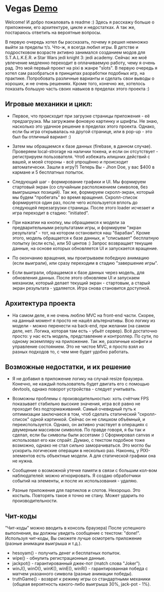 # Vegas [Demo](https://zokhancomeback.github.io/vegas/)

Welcome! И добро пожаловать в readme :) Здесь я расскажу больше о приложении, его архитектуре, цикле и недостатках. А так же, постараюсь ответить на вероятные вопросы.

В первую очередь хотел бы рассказать, почему я решил немножко выйти за пределы т/з. Что-ж, я всегда любил игры. В детстве и подростковом возрасте активно занимался созданием модов для S.T.A.L.K.E.R. и Star Wars jedi knight 3: jedi academy. Сейчас же моё увлечение медленно переходит в оплачиваемую работу, чему я очень рад. 
Это мой первый проект на pixi в жанре "slots". В первую очередь я хотел сам разобраться в принципах разработки подобных игр, на практике. Попробовать различные варианты и сделать свои выводы о хороших, и не очень решениях.
Кроме того, конечно же, хотелось показать большую часть своих навыков в пределах этого проекта :)

## Игровые механики и цикл:

- Первое, что происходит при загрузке страницы приложения - её предзагрузка. Мы загружаем фоновую картинку и шрифты. Не знаю, насколько это удачное решение в пределах этого проекта. Однако, если бы игра открывалась на другой странице, или в pop-up - это был бы отличный вариант :)

- Затем мы обращаемся к базе данных (firebase, в данном случае). Проверяем local-strorage на наличии токена, и если он отсутствует - регистрируем пользователя. Чтоб избежать илишних действий с вашей, и моей стороны - всё упрощённо и происходит автоматически. Зашли в игру?) Теперь Вы - Jhon Doe, у вас $400 в кармане и 5 бесплатных попыток.

- Следующий шаг - формирование графики и UI. Мы формируем стартовый экран (со случайным расположением символов, без выигрышных позиций). Так же, формируем скролл-экран, который мы будем "пробегать" во время вращения. Скролл-список формируется один раз, после чего используется вплоть до следующей перезагрузки страницы. После этого loader исчезает и игра переходит в стадию: "initiated".

- При нажатии на кнопку, мы обращаемся к модели за предварительными результатами игры, и формируем "экран результата" - тот, на котором остановится наш "барабан".  Кроме этого, модель обращается к базе данных, и "списывает" бесплатную попытку (если есть), или 50 центов :) Запрос возвращает текущие данные, на основе которых обновляется UI и запускается вращение.

- По окончанию вращения, мы проигрываем победную анимацию (если выиграли), или сразу переходим в стадию "завершение игры".

- Если выиграли, обращаемся к базе данных через модель, для обновления данных. После этого обновляем UI и запускаем механизм, который делает текущий экран - стартовым, а старый экран результата - удаляется. Игра снова становится доступной.

## Архитектура проекта

- На самом деле, я не очень люблю MVC на front-end части. Скорее, на данный момент я просто не нашёл альтернативы. Всю логику из модели - можно перенести на back-end, при желании (на самом деле, нет. Логика, которая там есть - убьёт сервер). Всё достаточно просто: у нас есть модель, представление и контроллер. По сути, по одному экземпляру на приложение. Так же, различные конфиги и управление состоянием. Это не чистое MVC, я просто взял из разных подходов то, с чем мне будет удобно работать.

## Возможные недостатки, и их решение

- Я не добавил в приложение логику на случай resize браузера. Конечно, не каждый пользователь будет двигать его с помощью devtools, однако поворот устройства - следует учитывать.

- Возможны проблемы с производительностью: хоть счётчик FPS показывает стабильно высокие значения, игра всё равно не проходит без подтормаживаний. Самый очевидный путь к оптимизации заключаеся в том, чтоб сделать статический "скролл-список" одной картинкой. Сейчас он не слишком объёмный, и переиспользуется. Однако, он активно участвует в операциях с двумерным массивом символов. По правде говоря, я бы так и сделал, если бы символы были ассетами :) Сформировал canvas и использовал его как спрайт. Думаю, с текстом подобное тоже возможно, однако не стал сильно заморачиваться. Это могло бы ускорить логические операции в несколько раз.
Наконец, у PIXI-элементов есть объектные модели. А для статической графики она не нужна.

- Сообщение о возможной утечке памяти в связи с большим кол-вом наблюдателей: можно игнорировать. Я создаю обработчики событий на элементы, и после их использования - удаляю.

- Разные приложения для партиклов и слотов. Нехорошо. Это костыль. Повторять такое я точно не стану. Может ударить по производительности.

## Чит-коды

"Чит-коды" можно вводить в консоль браузера) После успешного выполнения, вы должны увидеть сообщение с текстом: "done!". 
Используя чит-коды, Вы сможете лучше осмотреть приложение (разные анимации выигрыша и т.д.).

- hesoyam() - получить денег и бесплатных попыток.
- wipe() - обнулить регистрационные данные.
- jackpot() - гарантированный джек-пот (match слова "Joker").
- winJ(), winO(), winK(), winE(), winR() - гарантированная победа с матчем указанного символа (разные анимации победы).
- truthGame() - возврат к режиму игры со стандартными механики (общеая вероятность какого-либо выигрыша 30%, jack-pot - 1%).
